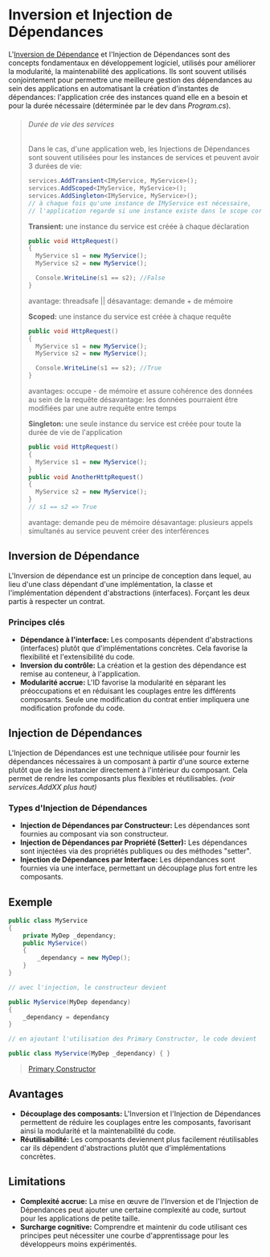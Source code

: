 # Inversion  et Injection de Dépendances

L'[Inversion de Dépendance](https://fr.wikipedia.org/wiki/SOLID_(informatique)) et l'Injection de Dépendances sont des concepts fondamentaux en développement logiciel, utilisés pour améliorer la modularité, la maintenabilité des applications. Ils sont souvent utilisés conjointement pour permettre une meilleure gestion des dépendances au sein des applications en automatisant la création d'instantes de dépendances: l'application crée des instances quand elle en a besoin et pour la durée nécessaire (déterminée par le dev dans *Program.cs*).

> ###### Durée de vie des services
> 
> Dans le cas, d'une application web, les Injections de Dépendances sont souvent utilisées pour les instances de services et peuvent avoir 3 durées de vie:
>
> ```csharp
> services.AddTransient<IMyService, MyService>();
> services.AddScoped<IMyService, MyService>();
> services.AddSingleton<IMyService, MyService>();
> // à chaque fois qu'une instance de IMyService est nécessaire,
> // l'application regarde si une instance existe dans le scope correspondant
> ```
> 
> **Transient:** une instance du service est créée à chaque déclaration
> ```csharp
> public void HttpRequest()
> {
> 	MyService s1 = new MyService();
> 	MyService s2 = new MyService();
> 
> 	Console.WriteLine(s1 == s2); //False
> }
> ```
> avantage: threadsafe || désavantage: demande + de mémoire
> 
> **Scoped:** une instance du service est créée à chaque requête
> ```csharp
> public void HttpRequest()
> {
> 	MyService s1 = new MyService();
> 	MyService s2 = new MyService();
> 
> 	Console.WriteLine(s1 == s2); //True
> }
> ```
> avantages: occupe - de mémoire et assure cohérence des données au sein de la requête
> désavantage: les données pourraient être modifiées par une autre requête entre temps
> 
> **Singleton:** une seule instance du service est créée pour toute la durée de vie de l'application
> ```csharp
> public void HttpRequest()
> {
> 	MyService s1 = new MyService();
> }
> public void AnotherHttpRequest()
> {
> 	MyService s2 = new MyService();
> }
> // s1 == s2 => True
> ```
> avantage: demande peu de mémoire
> désavantage: plusieurs appels simultanés au service peuvent créer des interférences
> &nbsp;

## Inversion de Dépendance


L'Inversion de dépendance est un principe de conception dans lequel, au lieu d'une class dépendant d'une implémentation, la classe et l'implémentation dépendent d'abstractions (interfaces). Forçant les deux partis à respecter un contrat.

### Principes clés

- **Dépendance à l'interface:** Les composants dépendent d'abstractions (interfaces) plutôt que d'implémentations concrètes. Cela favorise la flexibilité et l'extensibilité du code.
- **Inversion du contrôle:** La création et la gestion des dépendance est remise au conteneur, à l'application.
- **Modularité accrue:** L'ID favorise la modularité en séparant les préoccupations et en réduisant les couplages entre les différents composants. Seule une modification du contrat entier impliquera une modification profonde du code.

## Injection de Dépendances


L'Injection de Dépendances est une technique utilisée pour fournir les dépendances nécessaires à un composant à partir d'une source externe plutôt que de les instancier directement à l'intérieur du composant. Cela permet de rendre les composants plus flexibles et réutilisables. *(voir services.AddXX plus haut)*

### Types d'Injection de Dépendances

- **Injection de Dépendances par Constructeur:** Les dépendances sont fournies au composant via son constructeur.
- **Injection de Dépendances par Propriété (Setter):** Les dépendances sont injectées via des propriétés publiques ou des méthodes "setter".
- **Injection de Dépendances par Interface:** Les dépendances sont fournies via une interface, permettant un découplage plus fort entre les composants.

## Exemple

```csharp
public class MyService
{
	private MyDep _dependancy;
	public MyService()
	{
		_dependancy = new MyDep();
	}
}

// avec l'injection, le constructeur devient

public MyService(MyDep dependancy)
{
	_dependancy = dependancy
}

// en ajoutant l'utilisation des Primary Constructor, le code devient

public class MyService(MyDep _dependancy) { }
```
> [Primary Constructor](https://www.youtube.com/watch?v=Slvyugn458Q)

## Avantages

- **Découplage des composants:** L'Inversion et l'Injection de Dépendances permettent de réduire les couplages entre les composants, favorisant ainsi la modularité et la maintenabilité du code.
- **Réutilisabilité:** Les composants deviennent plus facilement réutilisables car ils dépendent d'abstractions plutôt que d'implémentations concrètes.

## Limitations

- **Complexité accrue:** La mise en œuvre de l'Inversion et de l'Injection de Dépendances peut ajouter une certaine complexité au code, surtout pour les applications de petite taille.
- **Surcharge cognitive:** Comprendre et maintenir du code utilisant ces principes peut nécessiter une courbe d'apprentissage pour les développeurs moins expérimentés.
